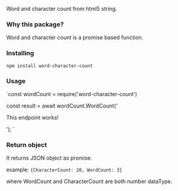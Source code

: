 Word and character count from html5 string.

### Why this package?

Word and character count is a promise based function.

### Installing

`npm install word-character-count`

### Usage

`const wordCount = require('word-character-count')

const result = await wordCount.WordCount('<p>This endpoint works!</p>');
`

### Return object

It returns JSON object as promise.

example:
`{CharacterCount: 20, WordCount: 3}`

where
WordCount and CharacterCount are both number dataType.
